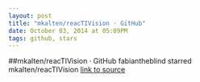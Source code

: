 ```yaml
---
layout: post
title: "mkalten/reacTIVision · GitHub"
date: October 03, 2014 at 05:09PM
tags: github, stars
---
```

##mkalten/reacTIVision · GitHub
fabiantheblind starred mkalten/reacTIVision
[link to source](http://ift.tt/Z0nHvx) 
